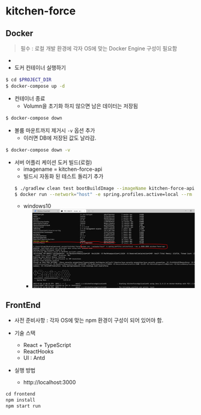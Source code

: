 # kitchen-force


## Docker
> 필수 : 로컬 개발 환경에 각자 OS에 맞는 Docker Engine 구성이 필요함
* 
* 도커 컨테이너 실행하기
```bash
$ cd $PROJECT_DIR
$ docker-compose up -d
```

* 컨테이너 종료
    * Volumn을 초기화 하지 않으면 남은 데이터는 저장됨

```bash
$ docker-compose down
```
* 볼륨 마운트까지 제거시 ```-v``` 옵션 추가
    * 이러면 DB에 저장된 값도 날라감.

```bash
$ docker-compose down -v
```

* 서버 어플리 케이션 도커 빌드(로컬)
  * imagename = kitchen-force-api 
  * 빌드시 자동화 된 테스트 돌리기 추가
  ```bash
  $ ./gradlew clean test bootBuildImage --imageName kitchen-force-api
  $ docker run --network="host" -e spring.profiles.active=local --rm -p 8080:8080 kitchen-force-api
  ```
  * windows10
    * ![windows10](./image/win10-docker-run.jpg)


## FrontEnd
* 사전 준비사항 : 각자 OS에 맞는 npm 환경이 구성이 되어 있어야 함.
* 기술 스택
  * React + TypeScript
  * ReactHooks
  * UI : Antd

* 실행 방법
  * http://localhost:3000
```
cd frontend
npm install
npm start run
```